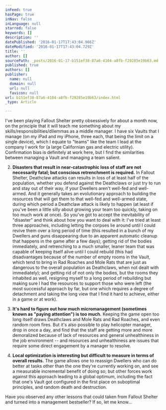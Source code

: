 ```yaml
---
inFeed: true
hasPage: true
inNav: false
inLanguage: null
starred: false
keywords: []
description: ''
datePublished: '2016-01-17T17:43:04.966Z'
dateModified: '2016-01-17T17:43:04.729Z'
title: ''
author: []
sourcePath: _posts/2016-01-17-b151ef38-87a6-4104-a8fb-f29285e19b63.md
published: true
authors: []
publisher:
  name: null
  domain: null
  url: null
  favicon: null
url: b151ef38-87a6-4104-a8fb-f29285e19b63/index.html
_type: Article

---
```

I've been playing Fallout Shelter pretty obsessively for about a month now, on the principle that it will teach me something about my skills/responsibilities/dilemmas as a middle manager.  I have six Vaults that I manage (on my iPad and my iPhone, three each, that being the limit on a single device), which I equate to "teams" like the team I lead at the company I work for (a large Californian gas and electric utility).  Confirmation bias is definitely at work here, but I find the similarities between managing a Vault and managing a team salient.

2) **Disasters that result in near-catastrophic loss of staff are not necessarily fatal; but conscious retrenchment is required.** In Fallout Shelter, Deathclaw attacks can results in loss of at least half of the population, whether you defend against the Deathclaws or just try to run and stay out of their way, if your Dwellers aren't well-fed and well-armed.  And it generally takes an evolutionary approach to building the resources that will get them to that well-fed and well-armed state, during which period a Deathclaw attack is likely to happen (at least if you've been a little silly about growing your team too quickly, taking on too much work at once).  So you've got to accept the inevitability of "disaster" and think about how you want to deal with it: I've tried at least three approaches, including letting the corpses lie around until I could revive them over a long period of time (this resulted in a bunch of my Dwellers and guns disappearing due to an apparent automatic cleanup that happens in the game after a few days); getting rid of the bodies immediately, and retrenching to a much smaller, leaner team that was capable of keeping itself alive until I could rebuild (this had disadvantages because of the number of empty rooms in the Vault, which tend to bring in Rad Roaches and Mole Rats that are just as dangerous to the overall population as Deathclaws, when not dealt with immediately); and getting rid of not only the bodies, but the rooms they inhabited as well, resigning myself to a long period of rebuilding but making sure I had the resources to support those who were left (the most successful approach by far, but one which requires a degree of detachment and taking the long view that I find it hard to achieve, either in a game or at work). 

3) **It's hard to figure out how much micromanagement (sometimes known as "paying attention") is too ****much****.** Keeping the game open too long itself draws Deathclaws and Mole Rats and Rad Roaches, and even random room fires.  But it's also possible to play helicopter manager, drop in once a day, and find that the staff are getting more and more demoralized because of lack of resources and general unhealthiness in the job environment -- and resources and unhealthiness are issues that require some direct engagement by a manager to resolve.

4) **Local optimization is interesting but difficult to measure in terms of overall results.** The game allows one to reassign Dwellers who can do better at tasks other than the one they're currently working on, and see a measurable incremental benefit of doing so; but other forces work against this approach leading to a global optimum, including the fact that one's Vault got configured in the first place on suboptimal principles, and random death and destruction.

Have you observed any other lessons that could taken from Fallout Shelter and turned into a management bestseller?  If so, let me know...